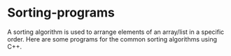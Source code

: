 # Sorting-programs

A sorting algorithm is used to arrange elements of an array/list in a specific order.
Here are some programs for the common sorting algorithms using C++.
